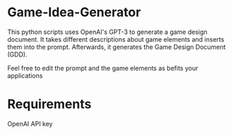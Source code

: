 # Game-Idea-Generator

This python scripts uses OpenAI's GPT-3 to generate a game design document. 
It takes different descriptions about game elements and inserts them into the prompt.
Afterwards, it generates the Game Design Document (GDD).

Feel free to edit the prompt and the game elements as befits your applications

# Requirements 

OpenAI API key

